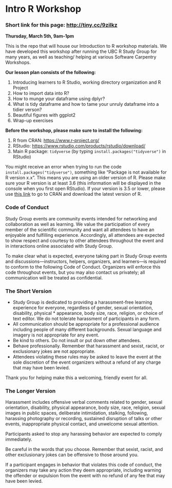 # Intro R Workshop

### Short link for this page: <http://tiny.cc/9zilkz>


**Thursday, March 5th, 9am-1pm**

This is the repo that will house our Introduction to R workshop
materials. We have developed this workshop after running the UBC R Study
Group for many years, as well as teaching/ helping at various Software
Carpentry Workshops.

**Our lesson plan consists of the following:**

1.  Introducing learners to R Studio, working directory organization and
    R Project
2.  How to import data into R?
3.  How to munge your dataframe using dplyr?
4.  What is tidy dataframe and how to tame your unruly dataframe into a
    tidier verson?
5.  Beautiful figures with ggplot2
6.  Wrap-up exercises


**Before the workshop, please make sure to install the following:**

1.  R from CRAN: <https://www.r-project.org/>
2.  RStudio: <https://www.rstudio.com/products/rstudio/download/>
3.  Main R package: `tidyverse` (by typing
    `install.packages("tidyverse")` in RStudio)


You might receive an error when trying to run the code
`install.packages("tidyverse")`, something like “Package is not
available for R version x.x”. This means you are using an older version
of R. Please make sure your R version is at least 3.6 (this information
will be displayed in the console when you first open RStudio). If your
version is 3.5 or lower, please use [this
link](https://www.r-project.org/) to go to CRAN and download the latest
version of R.

### Code of Conduct

Study Group events are community events intended for networking and
collaboration as well as learning. We value the participation of every
member of the scientific community and want all attendees to have an
enjoyable and fulfilling experience. Accordingly, all attendees are
expected to show respect and courtesy to other attendees throughout the
event and in interactions online associated with Study Group.

To make clear what is expected, everyone taking part in Study Group
events and discussions—instructors, helpers, organizers, and learners—is
required to conform to the following Code of Conduct. Organizers will
enforce this code throughout events, but you may also contact us
privately; all communication will be treated as confidential.

### The Short Version

  - Study Group is dedicated to providing a harassment-free learning
    experience for everyone, regardless of gender, sexual orientation,
    disability, physical \* appearance, body size, race, religion, or
    choice of text editor. We do not tolerate harassment of participants
    in any form.
  - All communication should be appropriate for a professional audience
    including people of many different backgrounds. Sexual language and
    imagery is not appropriate for any event.
  - Be kind to others. Do not insult or put down other attendees.
  - Behave professionally. Remember that harassment and sexist, racist,
    or exclusionary jokes are not appropriate.
  - Attendees violating these rules may be asked to leave the event at
    the sole discretion of the event organizers without a refund of any
    charge that may have been levied.

Thank you for helping make this a welcoming, friendly event for all.

### The Longer Version

Harassment includes offensive verbal comments related to gender, sexual
orientation, disability, physical appearance, body size, race, religion,
sexual images in public spaces, deliberate intimidation, stalking,
following, harassing photography or recording, sustained disruption of
talks or other events, inappropriate physical contact, and unwelcome
sexual attention.

Participants asked to stop any harassing behavior are expected to comply
immediately.

Be careful in the words that you choose. Remember that sexist, racist,
and other exclusionary jokes can be offensive to those around you.

If a participant engages in behavior that violates this code of conduct,
the organizers may take any action they deem appropriate, including
warning the offender or expulsion from the event with no refund of any
fee that may have been levied.

